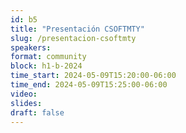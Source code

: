 ```yaml
---
id: b5
title: "Presentación CSOFTMTY"
slug: /presentacion-csoftmty
speakers:
format: community
block: h1-b-2024
time_start: 2024-05-09T15:20:00-06:00
time_end: 2024-05-09T15:25:00-06:00
video:
slides:
draft: false
---
```

